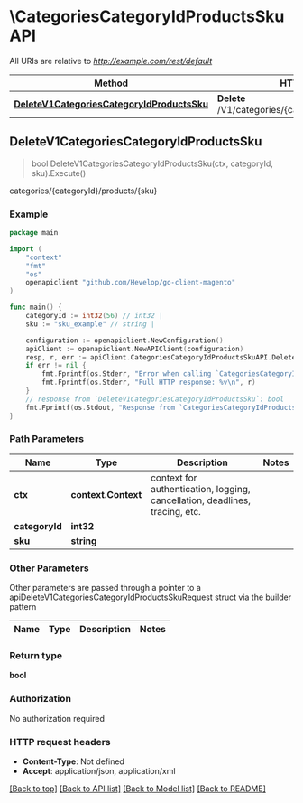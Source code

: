 # \CategoriesCategoryIdProductsSkuAPI

All URIs are relative to *http://example.com/rest/default*

Method | HTTP request | Description
------------- | ------------- | -------------
[**DeleteV1CategoriesCategoryIdProductsSku**](CategoriesCategoryIdProductsSkuAPI.md#DeleteV1CategoriesCategoryIdProductsSku) | **Delete** /V1/categories/{categoryId}/products/{sku} | categories/{categoryId}/products/{sku}



## DeleteV1CategoriesCategoryIdProductsSku

> bool DeleteV1CategoriesCategoryIdProductsSku(ctx, categoryId, sku).Execute()

categories/{categoryId}/products/{sku}



### Example

```go
package main

import (
	"context"
	"fmt"
	"os"
	openapiclient "github.com/Hevelop/go-client-magento"
)

func main() {
	categoryId := int32(56) // int32 | 
	sku := "sku_example" // string | 

	configuration := openapiclient.NewConfiguration()
	apiClient := openapiclient.NewAPIClient(configuration)
	resp, r, err := apiClient.CategoriesCategoryIdProductsSkuAPI.DeleteV1CategoriesCategoryIdProductsSku(context.Background(), categoryId, sku).Execute()
	if err != nil {
		fmt.Fprintf(os.Stderr, "Error when calling `CategoriesCategoryIdProductsSkuAPI.DeleteV1CategoriesCategoryIdProductsSku``: %v\n", err)
		fmt.Fprintf(os.Stderr, "Full HTTP response: %v\n", r)
	}
	// response from `DeleteV1CategoriesCategoryIdProductsSku`: bool
	fmt.Fprintf(os.Stdout, "Response from `CategoriesCategoryIdProductsSkuAPI.DeleteV1CategoriesCategoryIdProductsSku`: %v\n", resp)
}
```

### Path Parameters


Name | Type | Description  | Notes
------------- | ------------- | ------------- | -------------
**ctx** | **context.Context** | context for authentication, logging, cancellation, deadlines, tracing, etc.
**categoryId** | **int32** |  | 
**sku** | **string** |  | 

### Other Parameters

Other parameters are passed through a pointer to a apiDeleteV1CategoriesCategoryIdProductsSkuRequest struct via the builder pattern


Name | Type | Description  | Notes
------------- | ------------- | ------------- | -------------



### Return type

**bool**

### Authorization

No authorization required

### HTTP request headers

- **Content-Type**: Not defined
- **Accept**: application/json, application/xml

[[Back to top]](#) [[Back to API list]](../README.md#documentation-for-api-endpoints)
[[Back to Model list]](../README.md#documentation-for-models)
[[Back to README]](../README.md)

